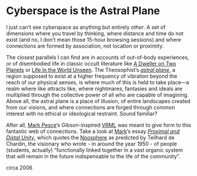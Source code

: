 # Cyberspace is the Astral Plane

I just can’t see cyberspace as anything but entirely *other*. A set of dimensions where you travel by thinking, where distance and time do not exist (and no, I don’t mean those 15-hour browsing sessions) and where connections are formed by association, not location or proximity.

The closest parallels I can find are in accounts of out-of-body experiences, or of disembodied life in classic occult literature like [A Dweller on Two Planets](http://www.sacred-texts.com/atl/dtp/index.htm) or [Life in the World Unseen](https://www.grace-kennedy.co.uk/ebooks/Anthony%20Borgia%20-%20Life%20In%20The%20World%20Unseen.pdf). The Theosophist’s *[astral plane](http://www.psychic101.com/astral-plane.html)*, a region supposed to exist at a higher frequency of vibration beyond the reach of our physical senses, is where much of this is held to take place—a realm where like attracts like, where nightmares, fantasies and ideals are multiplied through the collective power of all who are capable of imagining. Above all, the astral plane is a place of illusion, of entire landscapes created from our visions, and where connections are forged through common interest with no ethical or ideological restraint. Sound familiar?

After all, [Mark Pesce](https://markpesce.com "his professional site")’s Gibson-inspired [VRML](http://en.wikipedia.org/wiki/Virtual_Reality_Modelling_Language "Virtual Reality Modelling Language") was meant to give form to this fantastic web of connections. Take a look at [Mark](http://hyperreal.org/~mpesce/ "his personal cyber-pagan site")’s essay [<cite>Proximal and Distal Unity</cite>](http://hyperreal.org/~mpesce/pdu.html), which quotes the [Noosphere](http://www.december.com/cmc/mag/1997/mar/cunning.html) as predicted by Teilhard de Chardin, the visionary who wrote - in around the year 1950 - of people (students, actually) “functionally linked together in a vast organic system that will remain in the future indispensable to the life of the community”.

circa 2006
